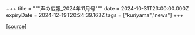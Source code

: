 +++
title = """声の広報_2024年11月号"""
date = 2024-10-31T23:00:00.000Z
expiryDate = 2024-12-19T20:24:39.163Z
tags = ["kuriyama","news"]
+++


[[source]](https://www.town.kuriyama.hokkaido.jp/site/koho/29277.html)
